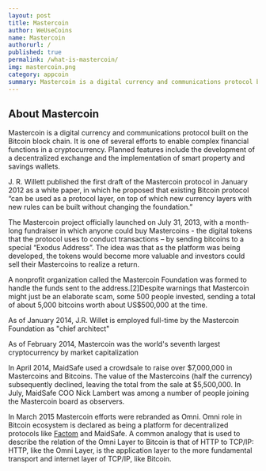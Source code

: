 ```yaml
---
layout: post
title: Mastercoin
author: WeUseCoins
name: Mastercoin
authorurl: /
published: true
permalink: /what-is-mastercoin/
img: mastercoin.png
category: appcoin
summary: Mastercoin is a digital currency and communications protocol built on the Bitcoin block chain. It is one of several efforts to enable complex financial functions in a cryptocurrency. 
---
```


<p><h2>About Mastercoin</h2>
<p>Mastercoin is a digital currency and communications protocol built on the Bitcoin block chain. It is one of several efforts to enable complex financial functions in a cryptocurrency. Planned features include the development of a decentralized exchange and the implementation of smart property and savings wallets.
<p>J. R. Willett published the first draft of the Mastercoin protocol in January 2012 as a white paper, in which he proposed that existing Bitcoin protocol “can be used as a protocol layer, on top of which new currency layers with new rules can be built without changing the foundation.”
<p>The Mastercoin project officially launched on July 31, 2013, with a month-long fundraiser in which anyone could buy Mastercoins - the digital tokens that the protocol uses to conduct transactions – by sending bitcoins to a special “Exodus Address”. The idea was that as the platform was being developed, the tokens would become more valuable and investors could sell their Mastercoins to realize a return.
<p>A nonprofit organization called the Mastercoin Foundation was formed to handle the funds sent to the address.[2]Despite warnings that Mastercoin might just be an elaborate scam, some 500 people invested, sending a total of about 5,000 bitcoins worth about US$500,000 at the time.
<p>As of January 2014, J.R. Willet is employed full-time by the Mastercoin Foundation as "chief architect"
<p>As of February 2014, Mastercoin was the world's seventh largest cryptocurrency by market capitalization
<p>In April 2014, MaidSafe used a crowdsale to raise over $7,000,000 in Mastercoins and Bitcoins. The value of the Mastercoins (half the currency) subsequently declined, leaving the total from the sale at $5,500,000. In July, MaidSafe COO Nick Lambert was among a number of people joining the Mastercoin board as observers.
<p>In March 2015 Mastercoin efforts were rebranded as Omni. Omni role in Bitcoin ecosystem is declared as being a platform for decentralized protocols like <a href="/what-is-factom/">Factom</a> and MaidSafe. A common analogy that is used to describe the relation of the Omni Layer to Bitcoin is that of HTTP to TCP/IP: HTTP, like the Omni Layer, is the application layer to the more fundamental transport and internet layer of TCP/IP, like Bitcoin.